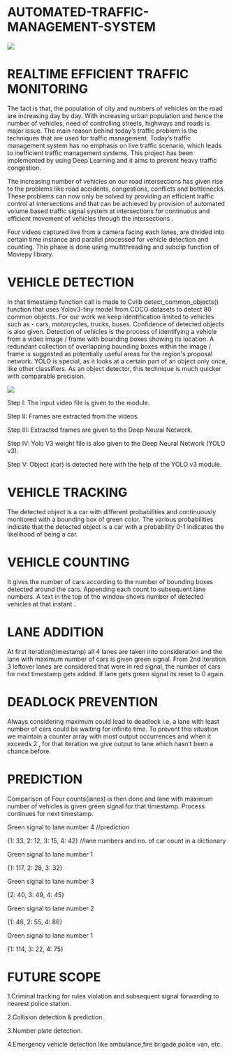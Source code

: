 # AUTOMATED-TRAFFIC-MANAGEMENT-SYSTEM

<img src='https://images.squarespace-cdn.com/content/v1/53f78d0be4b06aa2bfc2d8da/1450204066544-CURD8Q4Y9J5FNGHCMCBP/ke17ZwdGBToddI8pDm48kD8CuAIZkq9N8hb0i_3XLvYUqsxRUqqbr1mOJYKfIPR7LoDQ9mXPOjoJoqy81S2I8N_N4V1vUb5AoIIIbLZhVYxCRW4BPu10St3TBAUQYVKc89AJUwEjX8DQLiIhOsVfkPWEpIqnx-skx3ZV02U_kD7o301BB-hY3eq-4LA4hOjV/TV_Web_2015_Home_placeholder4a.png?format=1500w'>

# REALTIME EFFICIENT TRAFFIC MONITORING

The fact is that, the population of city and numbers of vehicles on the road are increasing day by day. 
With increasing urban population and hence the number of vehicles, need of controlling streets, highways and roads is major issue.
The main reason behind today’s traffic problem is the techniques that are used for traffic management. 
Today’s traffic management system has no emphasis on live traffic scenario, which leads to inefficient traffic management systems.
This project has been implemented by using Deep Learning and it aims to prevent heavy traffic congestion.

The increasing number of vehicles on our road intersections has given rise to the problems like road accidents, congestions, conflicts and bottlenecks. 
These problems can now only be solved by providing an efficient traffic control at intersections and that can be achieved by provision of automated volume 
based traffic signal system at intersections for continuous and efficient movement of vehicles through the intersections .

Four videos captured live from a camera facing each lanes, are divided into certain time instance and parallel processed for vehicle detection and counting. 
This phase is done using multithreading and subclip function of Moviepy library.

# VEHICLE DETECTION
In that timestamp function call is made to Cvlib detect_common_objects() function that uses Yolov3-tiny model from COCO datasets to detect 80 common objects.
For our work we keep identification limited to vehicles such as - cars, motorcycles, trucks, buses. Confidence of detected objects is also given.
Detection of vehicles is the process of identifying a vehicle from a video image / frame with bounding boxes showing its location.
A redundant collection of overlapping bounding boxes within the image / frame is suggested as potentially useful areas for the region's proposal network.
YOLO is special, as it looks at a certain part of an object only once, like other classifiers. As an object detector, this technique is much quicker with comparable precision.

<img src='https://i.ytimg.com/vi/zIZeGewfKBg/maxresdefault.jpg'>

Step I: The input video file is given to the module. 

Step II: Frames are extracted from the videos. 

Step III: Extracted frames are given to the Deep Neural Network.

Step IV: Yolo V3 weight file is also given to the Deep Neural Network (YOLO v3). 

Step V: Object (car) is detected here with the help of the YOLO v3 module. 

# VEHICLE TRACKING
The detected object is a car with different probabilities and continuously monitored with a bounding box of green color.
The various probabilities indicate that the detected object is a car with a probability 0-1 indicates the likelihood of being a car. 

# VEHICLE COUNTING
It gives the number of cars according to the number of bounding boxes detected around the cars.
Appending each count to subsequent lane numbers.
A text in the top of the window shows number of detected vehicles at that instant .

# LANE ADDITION
At first iteration(timestamp) all 4 lanes are taken into consideration and the lane with maximum number of cars is given green signal. 
From 2nd iteration 3 leftover lanes are considered that were in red signal, the number of cars for next timestamp gets added. 
If lane gets green signal its reset to 0 again.

# DEADLOCK PREVENTION
Always considering maximum could lead to deadlock i.e, a lane with least number of cars could be waiting for infinite time.
To prevent this situation we maintain a counter array with most output occurrences and when it exceeds 2 , 
for that iteration we give output to lane which hasn’t been a chance before.

# PREDICTION
Comparison of Four counts(lanes) is then done and lane with maximum number of vehicles is given green signal for that timestamp. Process continues for next timestamp.

Green signal to lane number 4	      //prediction

{1: 33, 2: 12, 3: 15, 4: 42}	      //lane numbers and no. of car count in a dictionary

Green signal to lane number 1

{1: 117, 2: 28, 3: 32}

Green signal to lane number 3

{2: 40, 3: 49, 4: 45}

Green signal to lane number 2

{1: 46, 2: 55, 4: 86}

Green signal to lane number 1

{1: 114, 3: 22, 4: 75}

# FUTURE SCOPE
1.Criminal tracking for rules violation and subsequent signal forwarding to nearest police station.

2.Collision detection & prediction.

3.Number plate detection.

4.Emergency vehicle detection like ambulance,fire brigade,police van, etc.



